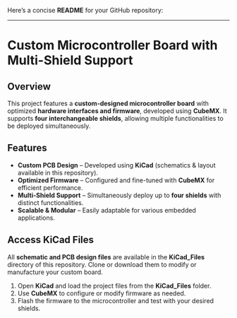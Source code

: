 Here’s a concise **README** for your GitHub repository:  

---

# **Custom Microcontroller Board with Multi-Shield Support**  

## Overview  
This project features a **custom-designed microcontroller board** with optimized **hardware interfaces and firmware**, developed using **CubeMX**. It supports **four interchangeable shields**, allowing multiple functionalities to be deployed simultaneously.  

## Features  
- **Custom PCB Design** – Developed using **KiCad** (schematics & layout available in this repository).  
- **Optimized Firmware** – Configured and fine-tuned with **CubeMX** for efficient performance.  
- **Multi-Shield Support** – Simultaneously deploy up to **four shields** with distinct functionalities.  
- **Scalable & Modular** – Easily adaptable for various embedded applications.  

## Access KiCad Files  
All **schematic and PCB design files** are available in the **KiCad_Files** directory of this repository. Clone or download them to modify or manufacture your custom board.  

1. Open **KiCad** and load the project files from the **KiCad_Files** folder.  
2. Use **CubeMX** to configure or modify firmware as needed.  
3. Flash the firmware to the microcontroller and test with your desired shields.  


